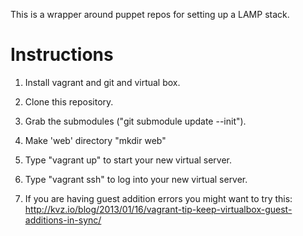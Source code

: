 This is a wrapper around puppet repos for setting up a LAMP stack.

Instructions
============

1) Install vagrant and git and virtual box.

2) Clone this repository.

3) Grab the submodules ("git submodule update --init").

4) Make 'web' directory "mkdir web"

5) Type "vagrant up" to start your new virtual server.

6) Type "vagrant ssh" to log into your new virtual server.

7) If you are having guest addition errors you might want to try this: http://kvz.io/blog/2013/01/16/vagrant-tip-keep-virtualbox-guest-additions-in-sync/
